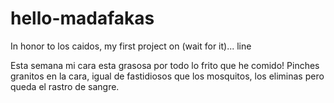 # hello-madafakas
In honor to los caidos, my first project on (wait for it)... line


Esta semana mi cara esta grasosa por todo lo frito que he comido!
Pinches granitos en la cara, igual de fastidiosos que los mosquitos, los eliminas pero queda el rastro de sangre.
